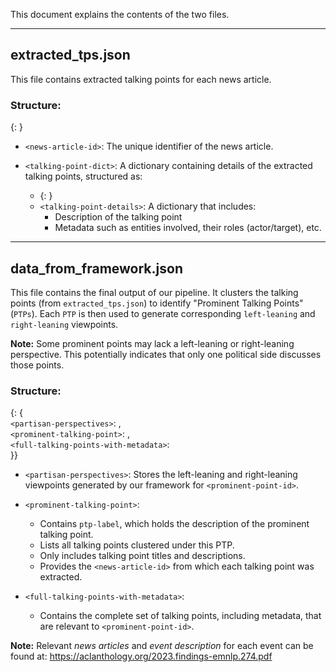 This document explains the contents of the two files.

---

## extracted_tps.json  
This file contains extracted talking points for each news article.  

### Structure:  
{<news-article-id>: <talking-point-dict>}  

- `<news-article-id>`: The unique identifier of the news article.  

- `<talking-point-dict>`: A dictionary containing details of the extracted talking points, structured as:  
  - {<talking-point-title>: <talking-point-details>}  
  - `<talking-point-details>`: A dictionary that includes:  
    - Description of the talking point  
    - Metadata such as entities involved, their roles (actor/target), etc.  

---

## data_from_framework.json  
This file contains the final output of our pipeline. It clusters the talking points (from `extracted_tps.json`) to identify "Prominent Talking Points" (`PTPs`). Each `PTP` is then used to generate corresponding `left-leaning` and `right-leaning` viewpoints.  

**Note:** Some prominent points may lack a left-leaning or right-leaning perspective. This potentially indicates that only one political side discusses those points.  

### Structure:  
{<prominent-point-id>: {  
  `<partisan-perspectives>`: <pp-dict>,  
  `<prominent-talking-point>`: <ptp-dict>,  
  `<full-talking-points-with-metadata>`: <tp-dict>  
}}  

- `<partisan-perspectives>`: Stores the left-leaning and right-leaning viewpoints generated by our framework for `<prominent-point-id>`.  

- `<prominent-talking-point>`:  
  - Contains `ptp-label`, which holds the description of the prominent talking point.  
  - Lists all talking points clustered under this PTP.  
  - Only includes talking point titles and descriptions.  
  - Provides the `<news-article-id>` from which each talking point was extracted.  

- `<full-talking-points-with-metadata>`:  
  - Contains the complete set of talking points, including metadata, that are relevant to `<prominent-point-id>`.  


**Note:** Relevant *news articles* and *event description* for each event can be found at: https://aclanthology.org/2023.findings-emnlp.274.pdf